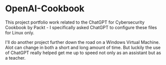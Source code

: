 # OpenAI-Cookbook
This project portfolio work related to the ChatGPT for Cybersecurity Cookbook by Packt - I specifically asked ChatGPT to configure these files for Linux only. 

I'll do another project further down the road on a Windows Virtual Machine. Alot can change in both a short and long amount of time. But luckily the use of ChatGPT really helped get me up to speed not only as an assistant but as a teacher. 
